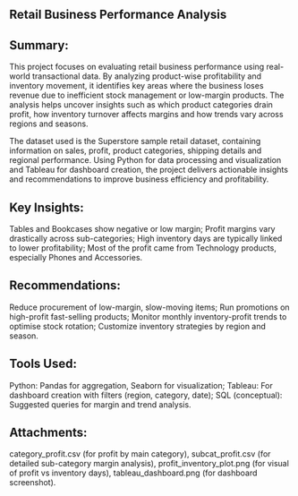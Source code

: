 Retail Business Performance Analysis
------------------------------------

Summary:
--------
This project focuses on evaluating retail business performance using real-world transactional data. By analyzing product-wise profitability and inventory movement, it identifies key areas where the business loses revenue due to inefficient stock management or low-margin products. The analysis helps uncover insights such as which product categories drain profit, how inventory turnover affects margins and how trends vary across regions and seasons.

The dataset used is the Superstore sample retail dataset, containing information on sales, profit, product categories, shipping details and regional performance. Using Python for data processing and visualization and Tableau for dashboard creation, the project delivers actionable insights and recommendations to improve business efficiency and profitability.


Key Insights:
-------------
Tables and Bookcases show negative or low margin;
Profit margins vary drastically across sub-categories;
High inventory days are typically linked to lower profitability;
Most of the profit came from Technology products, especially Phones and Accessories.


Recommendations:
----------------
Reduce procurement of low-margin, slow-moving items;
Run promotions on high-profit fast-selling products;
Monitor monthly inventory-profit trends to optimise stock rotation;
Customize inventory strategies by region and season.


Tools Used:
-----------
Python: Pandas for aggregation, Seaborn for visualization;
Tableau: For dashboard creation with filters (region, category, date);
SQL (conceptual): Suggested queries for margin and trend analysis.


Attachments:
------------
category_profit.csv (for profit by main category),
subcat_profit.csv (for detailed sub-category margin analysis),
profit_inventory_plot.png (for visual of profit vs inventory days),
tableau_dashboard.png (for dashboard screenshot).
